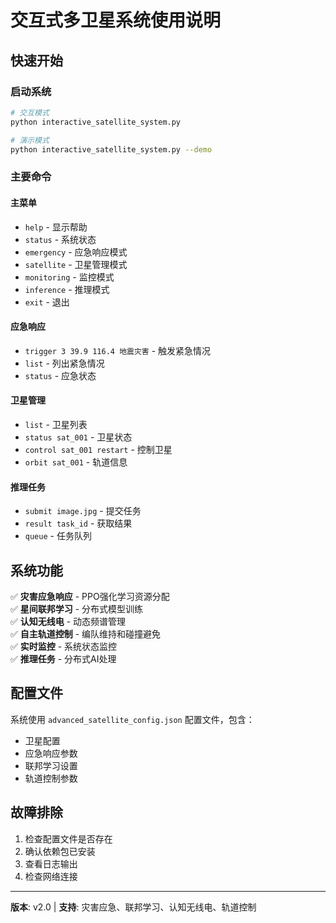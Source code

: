 # 交互式多卫星系统使用说明

## 快速开始

### 启动系统
```bash
# 交互模式
python interactive_satellite_system.py

# 演示模式
python interactive_satellite_system.py --demo
```

### 主要命令

#### 主菜单
- `help` - 显示帮助
- `status` - 系统状态
- `emergency` - 应急响应模式
- `satellite` - 卫星管理模式
- `monitoring` - 监控模式
- `inference` - 推理模式
- `exit` - 退出

#### 应急响应
- `trigger 3 39.9 116.4 地震灾害` - 触发紧急情况
- `list` - 列出紧急情况
- `status` - 应急状态

#### 卫星管理
- `list` - 卫星列表
- `status sat_001` - 卫星状态
- `control sat_001 restart` - 控制卫星
- `orbit sat_001` - 轨道信息

#### 推理任务
- `submit image.jpg` - 提交任务
- `result task_id` - 获取结果
- `queue` - 任务队列

## 系统功能

✅ **灾害应急响应** - PPO强化学习资源分配  
✅ **星间联邦学习** - 分布式模型训练  
✅ **认知无线电** - 动态频谱管理  
✅ **自主轨道控制** - 编队维持和碰撞避免  
✅ **实时监控** - 系统状态监控  
✅ **推理任务** - 分布式AI处理  

## 配置文件

系统使用 `advanced_satellite_config.json` 配置文件，包含：
- 卫星配置
- 应急响应参数
- 联邦学习设置
- 轨道控制参数

## 故障排除

1. 检查配置文件是否存在
2. 确认依赖包已安装
3. 查看日志输出
4. 检查网络连接

---

**版本**: v2.0 | **支持**: 灾害应急、联邦学习、认知无线电、轨道控制 